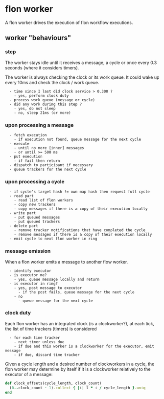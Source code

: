 
# flon worker

A flon worker drives the execution of flon workflow executions.

## worker "behaviours"

### step

The worker stays idle until it receives a message, a cycle or once every 0.3 seconds (where it considers timers).

The worker is always checking the clock or its work queue. It could wake up every 10ms and check the clock / work queue.

```
  - time since I last did clock service > 0.300 ?
    - yes, perform clock duty
  - process work queue (message or cycle)
  - did any work during this step ?
    - yes, do not sleep
    - no, sleep 21ms (or more)
```

### upon processing a message

```
  - fetch execution
    - if execution not found, queue message for the next cycle
  - execute
    - until no more [inner] messages
    - or until >= 500 ms
  - put execution
    - if fail then return
  - dispatch to participant if necessary
  - queue trackers for the next cycle
```

### upon processing a cycle

```
  - if cycle's target hash != own map hash then request full cycle
  - read part
    - read list of flon workers
    - copy new trackers
    - copy messages if there is a copy of their execution locally
  - write part
    - put queued messages
    - put queued trackers
  - delete part
    - remove tracker notifications that have completed the cycle
    - remove messages if there is a copy of their execution locally
  - emit cycle to next flon worker in ring
```

### message emission

When a flon worker emits a message to another flow worker.

```
  - identify executor
  - is executor me?
    - yes, queue message locally and return
  - is executor in ring?
    - yes, post message to executor
      - if the post fails, queue message for the next cycle
    - no
      - queue message for the next cycle
```

### clock duty

Each flon worker has an integrated clock (is a clockworker?), at each tick, the list of time trackers (timers) is considered

```
  - for each time tracker
    - next timer unless due
    - if due and this worker is a clockworker for the executor, emit message
    - if due, discard time tracker
```

Given a cycle length and a desired number of clockworkers in a cycle, the flon worker may determine by itself if it is a clockworker relatively to the executor of a message:

```ruby
def clock_offsets(cycle_length, clock_count)
  (0..clock_count - 1).collect { |i| l * i / cycle_length }.uniq
end
```

